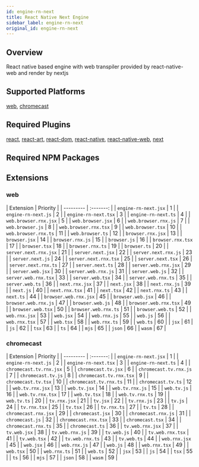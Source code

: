 ```yaml
---
id: engine-rn-next
title: React Native Next Engine
sidebar_label: engine-rn-next
original_id: engine-rn-next
---
```


<!-- <img className="header-image" src="https://renative.org/img/ic_engine.png" width="50" height="50" /> -->

<!--AUTO_GENERATED_START-->


## Overview

React native based engine with web transpiler provided by react-native-web and render by nextjs

## Supported Platforms

[web](platforms/web.md), [chromecast](platforms/chromecast.md)

## Required Plugins

[react](../plugins/overview#react), [react-art](../plugins/overview#react-art), [react-dom](../plugins/overview#react-dom), [react-native](../plugins/overview#react-native), [react-native-web](../plugins/overview#react-native-web), [next](../plugins/overview#next)

## Required NPM Packages







## Extensions

### web

| Extension | Priority  |
      | --------- | :-------: |
| `engine-rn-next.jsx` | 1 |
| `engine-rn-next.js` | 2 |
| `engine-rn-next.tsx` | 3 |
| `engine-rn-next.ts` | 4 |
| `web.browser.rnx.jsx` | 5 |
| `web.browser.jsx` | 6 |
| `web.browser.rnx.js` | 7 |
| `web.browser.js` | 8 |
| `web.browser.rnx.tsx` | 9 |
| `web.browser.tsx` | 10 |
| `web.browser.rnx.ts` | 11 |
| `web.browser.ts` | 12 |
| `browser.rnx.jsx` | 13 |
| `browser.jsx` | 14 |
| `browser.rnx.js` | 15 |
| `browser.js` | 16 |
| `browser.rnx.tsx` | 17 |
| `browser.tsx` | 18 |
| `browser.rnx.ts` | 19 |
| `browser.ts` | 20 |
| `server.next.rnx.jsx` | 21 |
| `server.next.jsx` | 22 |
| `server.next.rnx.js` | 23 |
| `server.next.js` | 24 |
| `server.next.rnx.tsx` | 25 |
| `server.next.tsx` | 26 |
| `server.next.rnx.ts` | 27 |
| `server.next.ts` | 28 |
| `server.web.rnx.jsx` | 29 |
| `server.web.jsx` | 30 |
| `server.web.rnx.js` | 31 |
| `server.web.js` | 32 |
| `server.web.rnx.tsx` | 33 |
| `server.web.tsx` | 34 |
| `server.web.rnx.ts` | 35 |
| `server.web.ts` | 36 |
| `next.rnx.jsx` | 37 |
| `next.jsx` | 38 |
| `next.rnx.js` | 39 |
| `next.js` | 40 |
| `next.rnx.tsx` | 41 |
| `next.tsx` | 42 |
| `next.rnx.ts` | 43 |
| `next.ts` | 44 |
| `browser.web.rnx.jsx` | 45 |
| `browser.web.jsx` | 46 |
| `browser.web.rnx.js` | 47 |
| `browser.web.js` | 48 |
| `browser.web.rnx.tsx` | 49 |
| `browser.web.tsx` | 50 |
| `browser.web.rnx.ts` | 51 |
| `browser.web.ts` | 52 |
| `web.rnx.jsx` | 53 |
| `web.jsx` | 54 |
| `web.rnx.js` | 55 |
| `web.js` | 56 |
| `web.rnx.tsx` | 57 |
| `web.tsx` | 58 |
| `web.rnx.ts` | 59 |
| `web.ts` | 60 |
| `jsx` | 61 |
| `js` | 62 |
| `tsx` | 63 |
| `ts` | 64 |
| `mjs` | 65 |
| `json` | 66 |
| `wasm` | 67 |
### chromecast

| Extension | Priority  |
      | --------- | :-------: |
| `engine-rn-next.jsx` | 1 |
| `engine-rn-next.js` | 2 |
| `engine-rn-next.tsx` | 3 |
| `engine-rn-next.ts` | 4 |
| `chromecast.tv.rnx.jsx` | 5 |
| `chromecast.tv.jsx` | 6 |
| `chromecast.tv.rnx.js` | 7 |
| `chromecast.tv.js` | 8 |
| `chromecast.tv.rnx.tsx` | 9 |
| `chromecast.tv.tsx` | 10 |
| `chromecast.tv.rnx.ts` | 11 |
| `chromecast.tv.ts` | 12 |
| `web.tv.rnx.jsx` | 13 |
| `web.tv.jsx` | 14 |
| `web.tv.rnx.js` | 15 |
| `web.tv.js` | 16 |
| `web.tv.rnx.tsx` | 17 |
| `web.tv.tsx` | 18 |
| `web.tv.rnx.ts` | 19 |
| `web.tv.ts` | 20 |
| `tv.rnx.jsx` | 21 |
| `tv.jsx` | 22 |
| `tv.rnx.js` | 23 |
| `tv.js` | 24 |
| `tv.rnx.tsx` | 25 |
| `tv.tsx` | 26 |
| `tv.rnx.ts` | 27 |
| `tv.ts` | 28 |
| `chromecast.rnx.jsx` | 29 |
| `chromecast.jsx` | 30 |
| `chromecast.rnx.js` | 31 |
| `chromecast.js` | 32 |
| `chromecast.rnx.tsx` | 33 |
| `chromecast.tsx` | 34 |
| `chromecast.rnx.ts` | 35 |
| `chromecast.ts` | 36 |
| `tv.web.rnx.jsx` | 37 |
| `tv.web.jsx` | 38 |
| `tv.web.rnx.js` | 39 |
| `tv.web.js` | 40 |
| `tv.web.rnx.tsx` | 41 |
| `tv.web.tsx` | 42 |
| `tv.web.rnx.ts` | 43 |
| `tv.web.ts` | 44 |
| `web.rnx.jsx` | 45 |
| `web.jsx` | 46 |
| `web.rnx.js` | 47 |
| `web.js` | 48 |
| `web.rnx.tsx` | 49 |
| `web.tsx` | 50 |
| `web.rnx.ts` | 51 |
| `web.ts` | 52 |
| `jsx` | 53 |
| `js` | 54 |
| `tsx` | 55 |
| `ts` | 56 |
| `mjs` | 57 |
| `json` | 58 |
| `wasm` | 59 |



<!--AUTO_GENERATED_END-->
